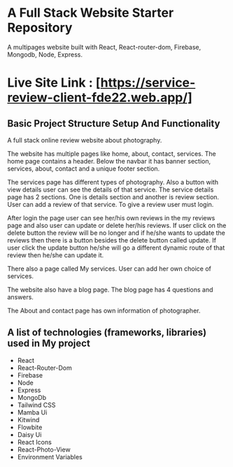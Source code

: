 # A Full Stack Website Starter Repository

A multipages website built with React, React-router-dom, Firebase, Mongodb, Node, Express.

# Live Site Link : [https://service-review-client-fde22.web.app/]

## Basic Project Structure Setup And Functionality

A full stack online review website about photography.

The website has multiple pages like home, about, contact, services. The home page contains a 
header. Below the navbar it has banner section, services, about, contact and a unique footer section.

The services page has different types of photography. Also a button with view details user can see the details of that service. The service details page has 2 sections. One is details section and another is review section. User can add a review of that service. To give a review user must login.

After login the page user can see her/his own reviews in the my reviews page and also user can update or delete her/his reviews. If user click on the delete button the review will be  no longer and if he/she wants to update the reviews then there is a button besides the delete button called update. If user click the update button he/she will go a different dynamic route of that review then he/she can update it.

There also a  page called My services. User can add her own choice of services.

The website also have a blog page. The blog page has 4 questions and answers.

The About and contact page has own information of photographer.

## A list of technologies (frameworks, libraries) used in My project

* React
* React-Router-Dom
* Firebase
* Node
* Express
* MongoDb
* Tailwind CSS
* Mamba Ui
* Kitwind
* Flowbite
* Daisy Ui
* React Icons
* React-Photo-View
* Environment Variables